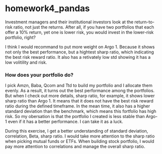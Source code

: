 # homework4_pandas


Investment managers and their institutional investors look at the return-to-risk ratio, not just the returns. After all, if you have two portfolios that each offer a 10% return, yet one is lower risk, you would invest in the lower-risk portfolio, right?

I think I would recommand to put more weight on Argo 1. Because it shows not only the best performance, but a hightest sharp ratio, which indicating the best risk reward ratio. It also has a retivately low std showing it has a low volitility and risk.


### How does your portfolio do?

I pick Amzn, Baba, Qcom and Ttd to build my portfolio and I allocate them evenly. As a result, it turns out the best performance among the portfolios. But when I check out more details, sharp ratio, for example, it shows lower sharp ratio than Argo 1. It means that it does not have the best risk reward ratio during the defined timeframe. In the mean time, it also has a higher standard deviation than the benchmark, which means this fortfolio has high risk. So my obersation is that the portfolio I created is less stable than Argo-1 even if it has a better performance. I can take it as a luck. 

During this exercise, I get a better understanding of standard deviation, correlation, Beta, sharp ratio. I would take more attention to the sharp ratio when picking mutual funds or ETFs. When building stock portfolio, I would pay more attention to correlations and manage the overall sharp ratio.
